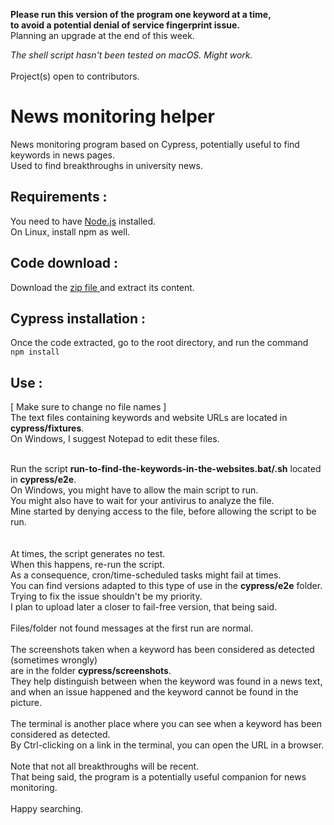 <b>Please run this version of the program one keyword at a time,<br>
to avoid a potential denial of service fingerprint issue.</b> <br>
Planning an upgrade at the end of this week.<br>


<i>The shell script hasn't been tested on macOS. Might work.</i>
<br><br>
Project(s) open to contributors.<br>

# News monitoring helper
News monitoring program based on Cypress, potentially useful to find keywords in news pages.<br>
Used to find breakthroughs in university news.

## Requirements :
You need to have [Node.js](https://nodejs.org/en/) installed.<br>
On Linux, install npm as well.<br>

## Code download :
Download the [zip file ](https://github.com/jlmacle/News-monitoring-helper/archive/refs/heads/main.zip) and extract its content.

## Cypress installation :
Once the code extracted, go to the root directory,
and run the command <br>
<code>npm install</code>

## Use :
[ Make sure to change no file names ] <br>
The text files containing keywords and website URLs are located in <b>cypress/fixtures</b>.<br>
On Windows, I suggest Notepad to edit these files.

<br>
Run the script <b>run-to-find-the-keywords-in-the-websites.bat/.sh</b> located in <b>cypress/e2e</b>. <br>
On Windows, you might have to allow the main script to run.<br>
You might also have to wait for your antivirus to analyze the file.<br>
Mine started by denying access to the file, before allowing the script to be run.<br>
<br><br>
At times, the script generates no test.<br>
When this happens, re-run the script.<br>
As a consequence, cron/time-scheduled tasks might fail at times. <br>
You can find versions adapted to this type of use in the <b>cypress/e2e</b> folder. <br>
Trying to fix the issue shouldn't be my priority.<br>
I plan to upload later a closer to fail-free version, that being said.<br><br>
Files/folder not found messages at the first run are normal.<br><br>
The screenshots taken when a keyword has been considered as detected (sometimes wrongly) <br>
are in the folder <b>cypress/screenshots</b>. <br>
They help distinguish between when the keyword was found in a news text, <br>
and when an issue happened and the keyword cannot be found in the picture. <br> <br>
The terminal is another place where you can see when a keyword has been considered as detected. <br>
By Ctrl-clicking on a link in the terminal, you can open the URL in a browser. <br> <br>
Note that not all breakthroughs will be recent. <br>
That being said, the program is a potentially useful companion for news monitoring. <br> <br>
Happy searching.
